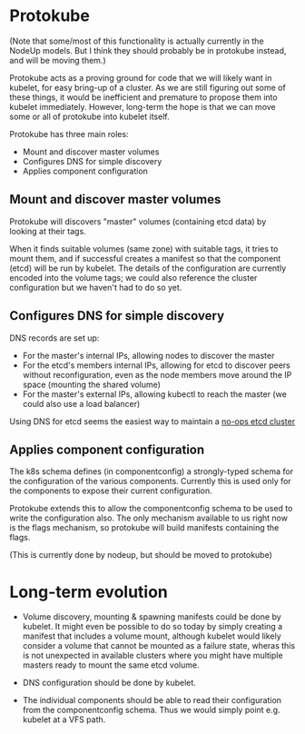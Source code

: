 # Protokube

(Note that some/most of this functionality is actually currently in the NodeUp models.  But I think they should
probably be in protokube instead, and will be moving them.)

Protokube acts as a proving ground for code that we will likely want in kubelet, for easy bring-up of a cluster.  As
we are still figuring out some of these things, it would be inefficient and premature to propose them into kubelet
immediately.  However, long-term the hope is that we can move some or all of protokube into kubelet itself.

Protokube has three main roles:

* Mount and discover master volumes
* Configures DNS for simple discovery
* Applies component configuration

## Mount and discover master volumes

Protokube will discovers "master" volumes (containing etcd data) by looking at their tags.

When it finds suitable volumes (same zone) with suitable tags, it tries to mount them, and if successful
creates a manifest so that the component (etcd) will be run by kubelet.  The details of the configuration
are currently encoded into the volume tags; we could also reference the cluster configuration but we haven't
had to do so yet.

## Configures DNS for simple discovery

DNS records are set up:

* For the master's internal IPs, allowing nodes to discover the master
* For the etcd's members internal IPs, allowing for etcd to discover peers without reconfiguration, even as the node
  members move around the IP space (mounting the shared volume)
* For the master's external IPs, allowing kubectl to reach the master (we could also use a load balancer)

Using DNS for etcd seems the easiest way to maintain a [no-ops etcd cluster](https://github.com/coreos/etcd/issues/5418)

## Applies component configuration

The k8s schema defines (in componentconfig) a strongly-typed schema for the configuration of the various components.
Currently this is used only for the components to expose their current configuration.

Protokube extends this to allow the componentconfig schema to be used to write the configuration also.  The only
mechanism available to us right now is the flags mechanism, so protokube will build manifests containing the flags.

(This is currently done by nodeup, but should be moved to protokube)

# Long-term evolution

* Volume discovery, mounting & spawning manifests could be done by kubelet.  It might even be possible to do so
  today by simply creating a manifest that includes a volume mount, although
  kubelet would likely consider a volume that cannot be mounted as a failure state, wheras this is not unexpected
  in available clusters where you might have multiple masters ready to mount the same etcd volume.
  
* DNS configuration should be done by kubelet.

* The individual components should be able to read their configuration from the componentconfig schema.  Thus
  we would simply point e.g. kubelet at a VFS path.
